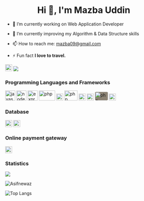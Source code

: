 <h1 align="center">Hi 👋, I'm Mazba Uddin</h1>

- 🔭 I’m currently working on Web Application Developer

- 🌱 I’m currently improving my Algorithm & Data Structure skills

- 📫 How to reach me: <a href="mailto:mazba09@gmail.com"> mazba09@gmail.com</a>

- ⚡ Fun fact **I love to travel.**

<a href="https://www.linkedin.com/in/mazba-uddin-1155b1b3" target="blank"><img src="https://cdn.jsdelivr.net/npm/simple-icons@3.0.1/icons/linkedin.svg" alt="Mazba Uddin" height="22" width="22" /></a>
![](https://komarev.com/ghpvc/?username=mazba07&color=138D75&style=flat+square&label=Total+views)


### Programming Languages and Frameworks
<p align="left">
<img src="https://www.vectorlogo.zone/logos/javascript/javascript-icon.svg" alt="javascript" width="32" height="32"/> 
<img src="https://www.vectorlogo.zone/logos/nodejs/nodejs-icon.svg" alt="node.js" width="32" height="32"/> 
<img src="https://img.icons8.com/?size=100&id=PZQVBAxaueDJ&format=png&color=000000" alt="express" width="32" height="32"/> 
<img src="https://www.vectorlogo.zone/logos/angular/angular-ar21.svg" alt="php" width="52" height="32"/> 
<img src="https://www.vectorlogo.zone/logos/socketio/socketio-ar21.svg" alt="php" width="22" height="22"/> 

<img src="https://www.vectorlogo.zone/logos/php/php-ar21.svg" alt="php" width="42" height="32"/> 
<img src="https://www.vectorlogo.zone/logos/w3_html5/w3_html5-icon.svg" alt="html" width="22" height="22"/> 
<img src="https://www.vectorlogo.zone/logos/w3_css/w3_css-icon.svg" alt="php" width="22" height="22"/> 
<img src="https://www.vectorlogo.zone/logos/getbootstrap/getbootstrap-ar21.svg" alt="php" width="42" height="28" style="background-color: #8c8373; border-radius: 15%;"/> 


<img src="https://www.vectorlogo.zone/logos/jquery/jquery-ar21.svg" alt="php" width="22" height="22"/> 
</p>

### Database
<p>
  <img src="https://www.vectorlogo.zone/logos/mysql/mysql-horizontal.svg" alt="php" width="22" height="22"/> 
  <img src="https://www.vectorlogo.zone/logos/firebase/firebase-ar21.svg" alt="php" width="22" height="22"/> 
</p>

### Online payment gateway
<p>
  <img src="https://www.vectorlogo.zone/logos/stripe/stripe-ar21.svg" alt="php" width="22" height="22"/> 
</p>


<!-- **Stats :**  Showing a github Ranking in BD  -->
<!-- [![Asif's github ranking](https://github-readme-ranking.vercel.app/api/rank?username=Asifnewaz&country_code=bangladesh&theme=dark)](https://github.com/Muhammadsher/github-readme-ranking) -->


### Statistics
<!--<img src="https://github-readme-stats.vercel.app/api/top-langs/?username=Asifnewaz&theme=dark&hide_langs_below=1" />-->
<img src="https://github-readme-stats.vercel.app/api?username=Asifnewaz&&show_icons=true&title_color=ffffff&icon_color=a4c639&text_color=daf7dc&bg_color=151515">

<p><img align="center" src="https://github-readme-streak-stats.herokuapp.com/?user=Asifnewaz&" alt="Asifnewaz"/></p>

![Top Langs](https://github-readme-stats.vercel.app/api/top-langs/?username=Asifnewaz&theme=tokyonight) 
